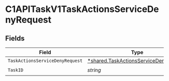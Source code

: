 # C1APITaskV1TaskActionsServiceDenyRequest


## Fields

| Field                                                                                                | Type                                                                                                 | Required                                                                                             | Description                                                                                          |
| ---------------------------------------------------------------------------------------------------- | ---------------------------------------------------------------------------------------------------- | ---------------------------------------------------------------------------------------------------- | ---------------------------------------------------------------------------------------------------- |
| `TaskActionsServiceDenyRequest`                                                                      | [*shared.TaskActionsServiceDenyRequest](../../../pkg/models/shared/taskactionsservicedenyrequest.md) | :heavy_minus_sign:                                                                                   | N/A                                                                                                  |
| `TaskID`                                                                                             | *string*                                                                                             | :heavy_check_mark:                                                                                   | N/A                                                                                                  |